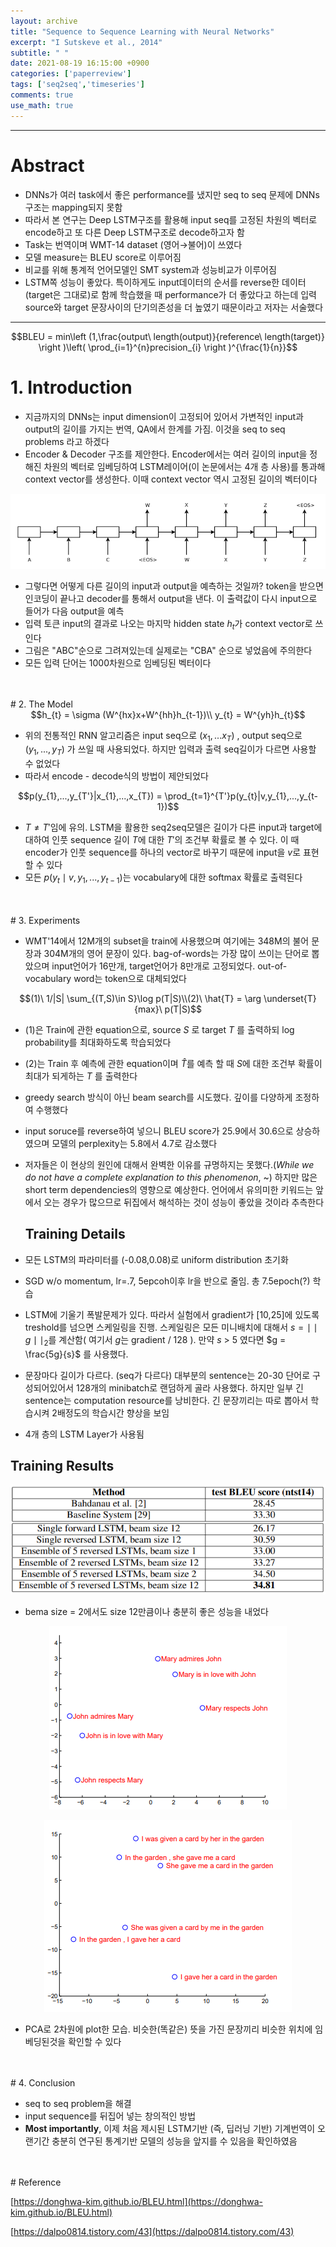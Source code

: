 ```yaml
---
layout: archive
title: "Sequence to Sequence Learning with Neural Networks"
excerpt: "I Sutskeve et al., 2014"
subtitle: " "
date: 2021-08-19 16:15:00 +0900
categories: ['paperreview']
tags: ['seq2seq','timeseries']
comments: true
use_math: true
---
```


***

# Abstract

- DNNs가 여러 task에서 좋은 performance를 냈지만 seq to seq 문제에 DNNs구조는 mapping되지 못함
- 따라서 본 연구는 Deep LSTM구조를 활용해 input seq를 고정된 차원의 벡터로 encode하고 또 다른 Deep LSTM구조로 decode하고자 함
- Task는 번역이며  WMT-14 dataset (영어→불어)이 쓰였다
- 모델 measure는 BLEU score로 이루어짐
- 비교를 위해 통계적 언어모델인 SMT system과 성능비교가 이루어짐
- LSTM쪽 성능이 좋았다. 특이하게도 input데이터의 순서를 reverse한 데이터(target은 그대로)로 함께 학습했을 때 performance가 더 좋았다고 하는데 입력 source와 target 문장사이의 단기의존성을 더 높였기 때문이라고 저자는 서술했다

***
<div style="text-align:center">
$$BLEU = min\left (1,\frac{output\ length(output)}{reference\ length(target)}  \right )\left( \prod_{i=1}^{n}precision_{i} \right )^{\frac{1}{n}}$$
</div>

# 1. Introduction

- 지금까지의 DNNs는 input dimension이 고정되어 있어서 가변적인 input과 output의 길이를 가지는 번역, QA에서 한계를 가짐. 이것을 seq to seq problems 라고 하겠다
- Encoder & Decoder 구조를 제안한다. Encoder에서는 여러 길이의 input을 정해진 차원의 벡터로 임베딩하여 LSTM레이어(이 논문에서는 4개 층 사용)를 통과해 context vector를 생성한다. 이때 context vector 역시 고정된 길이의 벡터이다

<p align="center"><img src="/assets/images/seq2seq/Untitled.png"></p>
<!-- ![Sequence%20to%20Sequence%20Learning%20with%20Neural%20Networks%20f8aaf5a5d11c43ae8bbe82930f3ad049/Untitled.png](Sequence%20to%20Sequence%20Learning%20with%20Neural%20Networks%20f8aaf5a5d11c43ae8bbe82930f3ad049/Untitled.png) -->

- 그렇다면 어떻게 다른 길이의 input과 output을 예측하는 것일까? <EOS : End Of Sentence> token을 받으면 인코딩이 끝나고 decoder를 통해서 output을 낸다. 이 출력값이 다시 input으로 들어가 다음 output을 예측
- 입력 <EOS>토큰 input의 결과로 나오는 마지막 hidden state $h_{t}$가  context vector로 쓰인다
- 그림은 "ABC"순으로 그려져있는데 실제로는 "CBA" 순으로 넣었음에 주의한다
- 모든 입력 단어는 1000차원으로 임베딩된 벡터이다

<br/>
<br/>
# 2. The Model

<div style="text-align:center">
$$h_{t} = \sigma (W^{hx}x+W^{hh}h_{t-1})\\
y_{t} = W^{yh}h_{t}$$
</div>

- 위의 전통적인 RNN 알고리즘은 input seq으로 $(x_{1},...x_{T})$ , output seq으로 $(y_{1},...,y_{T})$ 가 쓰일 때 사용되었다. 하지만 입력과 출력 seq길이가 다르면 사용할 수 없었다
- 따라서 encode - decode식의 방법이 제안되었다

<div style="text-align:center">
$$p(y_{1},...,y_{T'}|x_{1},...,x_{T}) = \prod_{t=1}^{T'}p(y_{t}|v,y_{1},...,y_{t-1})$$
</div>

- $T\neq T'$임에 유의. LSTM을 활용한 seq2seq모델은 길이가 다른 input과 target에 대하여 인풋 sequence 길이 $T$에 대한 $T'$의 조건부 확률로 볼 수 있다. 이 때 encoder가 인풋 sequence를 하나의 vector로 바꾸기 때문에 input을 $v$로 표현할 수 있다
- 모든 $p(y_{t}\mid v,y_{1},...,y_{t-1})$는 vocabulary에 대한 softmax 확률로 출력된다

<br/>
<br/>
# 3. Experiments

- WMT'14에서 12M개의 subset을 train에 사용했으며 여기에는 348M의 불어 문장과 304M개의 영어 문장이 있다. bag-of-words는 가장 많이 쓰이는 단어로 뽑았으며 input언어가 16만개, target언어가 8만개로 고정되었다. out-of-vocabulary word는 <UNK> token으로 대체되었다

<div style="text-align:center">
$$(1)\ 1/|S| \sum_{(T,S)\in S}\log p(T|S)\\(2)\ \hat{T} = \arg \underset{T}{max}\ p(T|S)$$
</div>

- (1)은 Train에 관한 equation으로, source $S$ 로 target $T$ 를 출력하되 log probability를 최대화하도록 학습되었다
- (2)는 Train 후 예측에 관한 equation이며 $\hat {T}$를 예측 할 때 $S$에 대한 조건부 확률이 최대가 되게하는 $T$ 를 출력한다
- greedy search 방식이 아닌 beam search를 시도했다. 깊이를 다양하게 조정하여 수행했다
- input soruce를 reverse하여 넣으니 BLEU score가 25.9에서 30.6으로 상승하였으며 모델의 perplexity는 5.8에서 4.7로 감소했다
- 저자들은 이 현상의 원인에 대해서 완벽한 이유를 규명하지는 못했다.(*While we do not have a complete explanation to this phenomenon*, ~) 하지만 많은 short term dependencies의 영향으로 예상한다. 언어에서 유의미한 키워드는 앞에서 오는 경우가 많으므로 뒤집에서 해석하는 것이 성능이 좋았을 것이라 추측한다


  ## Training Details

- 모든 LSTM의 파라미터를 (-0.08,0.08)로 uniform distribution 초기화
- SGD w/o momentum, lr=.7, 5epcoh이후 lr을 반으로 줄임. 총 7.5epoch(?) 학습
- LSTM에 기울기 폭발문제가 있다. 따라서 실험에서 gradient가 [10,25]에 있도록 treshold를 넘으면 스케일링을 진행. 스케일링은 모든 미니배치에 대해서 $s=\mid\mid g\mid\mid_{2}$를 계산함( 여기서 $g$는 gradient / 128 ). 만약 $s$ > 5 였다면 $g = \frac{5g}{s}$ 를 사용했다.
- 문장마다 길이가 다르다. (seq가 다르다) 대부분의 sentence는 20-30 단어로 구성되어있어서 128개의 minibatch로 랜덤하게 골라 사용했다. 하지만 일부 긴 sentence는 computation resource를 낭비한다. 긴 문장끼리는 따로 뽑아서 학습시켜 2배정도의 학습시간 향상을 보임
- 4개 층의 LSTM Layer가 사용됨

## Training Results

<p align="center"><img src="/assets/images/seq2seq/Untitled 1.png"></p>
<!-- ![Sequence%20to%20Sequence%20Learning%20with%20Neural%20Networks%20f8aaf5a5d11c43ae8bbe82930f3ad049/Untitled%201.png](Sequence%20to%20Sequence%20Learning%20with%20Neural%20Networks%20f8aaf5a5d11c43ae8bbe82930f3ad049/Untitled%201.png) -->

- bema size = 2에서도 size 12만큼이나 충분히 좋은 성능을 내었다

<p align="center"><img src="/assets/images/seq2seq/Untitled 2.png"></p>
<!-- ![Sequence%20to%20Sequence%20Learning%20with%20Neural%20Networks%20f8aaf5a5d11c43ae8bbe82930f3ad049/Untitled%202.png](Sequence%20to%20Sequence%20Learning%20with%20Neural%20Networks%20f8aaf5a5d11c43ae8bbe82930f3ad049/Untitled%202.png) -->

<p align="center"><img src="/assets/images/seq2seq/Untitled 3.png"></p>
<!-- ![Sequence%20to%20Sequence%20Learning%20with%20Neural%20Networks%20f8aaf5a5d11c43ae8bbe82930f3ad049/Untitled%203.png](Sequence%20to%20Sequence%20Learning%20with%20Neural%20Networks%20f8aaf5a5d11c43ae8bbe82930f3ad049/Untitled%203.png) -->

- PCA로 2차원에 plot한 모습. 비슷한(똑같은) 뜻을 가진 문장끼리 비슷한 위치에 임베딩된것을 확인할 수 있다

<br/>
<br/>
# 4. Conclusion

- seq to seq problem을 해결
- input sequence를 뒤집어 넣는 창의적인 방법
- **Most importantly**, 이제 처음 제시된 LSTM기반 (즉, 딥러닝 기반) 기계번역이 오랜기간 충분히 연구된 통계기반 모델의 성능을 앞지를 수 있음을 확인하였음

<br/>
<br/>
# Reference

[https://donghwa-kim.github.io/BLEU.html](https://donghwa-kim.github.io/BLEU.html)

[https://dalpo0814.tistory.com/43](https://dalpo0814.tistory.com/43)